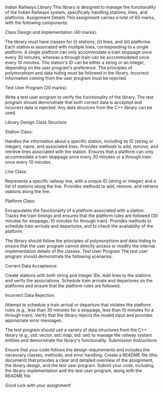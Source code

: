 Indian Railways Library
This library is designed to manage the functionality of the Indian Railways system, specifically handling stations, lines, and platforms.
Assignment Details
This assignment carries a total of 60 marks, with the following components:

Class Design and Implementation (40 marks):

The library must have classes for (i) stations, (ii) lines, and (iii) platforms.
Each station is associated with multiple lines, corresponding to a single platform.
A single platform can only accommodate a train stoppage once every 30 minutes, whereas a through train can be accommodated once every 10 minutes.
The station's ID can be either a string or an integer, depending on the user program's preference.
The principles of polymorphism and data hiding must be followed in the library.
Incorrect information coming from the user program must be rejected.


Test User Program (20 marks):

Write a test user program to verify the functionality of the library.
The test program should demonstrate that both correct data is accepted and incorrect data is rejected.
Any data structure from the C++ library can be used.



Library Design
Class Structure

Station Class:

Handles the information about a specific station, including its ID (string or integer), name, and associated lines.
Provides methods to add, remove, and retrieve lines associated with the station.
Ensures that a platform can only accommodate a train stoppage once every 30 minutes or a through train once every 10 minutes.


Line Class:

Represents a specific railway line, with a unique ID (string or integer) and a list of stations along the line.
Provides methods to add, remove, and retrieve stations along the line.


Platform Class:

Encapsulates the functionality of a platform associated with a station.
Tracks the train timings and ensures that the platform rules are followed (30 minutes for stoppage, 10 minutes for through train).
Provides methods to schedule train arrivals and departures, and to check the availability of the platform.



The library should follow the principles of polymorphism and data hiding to ensure that the user program cannot directly access or modify the internal implementation details of the classes.
Test User Program
The test user program should demonstrate the following scenarios:

Correct Data Acceptance:

Create stations with both string and integer IDs.
Add lines to the stations and verify the associations.
Schedule train arrivals and departures on the platforms and ensure that the platform rules are followed.


Incorrect Data Rejection:

Attempt to schedule a train arrival or departure that violates the platform rules (e.g., less than 30 minutes for a stoppage, less than 10 minutes for a through train).
Verify that the library rejects the invalid input and provides appropriate error messages.



The test program should use a variety of data structures from the C++ library (e.g., std::vector, std::map, std::set) to manage the railway system entities and demonstrate the library's functionality.
Submission Instructions

Ensure that your code follows the design requirements and includes the necessary classes, methods, and error handling.
Create a README file (this document) that provides a clear and detailed overview of the assignment, the library design, and the test user program.
Submit your code, including the library implementation and the test user program, along with the README file.

Good luck with your assignment!


